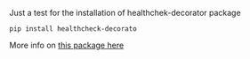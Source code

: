 Just a test for the installation of healthchek-decorator package


`pip install healthcheck-decorato` 

More info on [this package here](https://github.com/Trafitto/healthcheck-decorator)